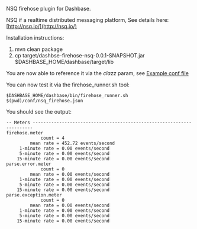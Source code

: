 NSQ firehose plugin for Dashbase.

NSQ if a realtime distributed messaging platform, See details here: [http://nsq.io/](http://nsq.io/)

Installation instructions:

1. mvn clean package
2. cp target/dashbse-firehose-nsq-0.0.1-SNAPSHOT.jar $DASHBASE_HOME/dashbase/target/lib

You are now able to reference it via the *clazz* param, see [Example conf file](https://github.com/dashbase/dashbase-extensions/blob/master/dashbase-firehose-nsq/conf/nsq_firehose.json)

You can now test it via the firehose_runner.sh tool:

~~~~
$DASHBASE_HOME/dashbase/bin/firehose_runner.sh $(pwd)/conf/nsq_firehose.json
~~~~


You should see the output:

~~~~
-- Meters ----------------------------------------------------------------------
firehose.meter
             count = 4
         mean rate = 452.72 events/second
     1-minute rate = 0.00 events/second
     5-minute rate = 0.00 events/second
    15-minute rate = 0.00 events/second
parse.error.meter
             count = 0
         mean rate = 0.00 events/second
     1-minute rate = 0.00 events/second
     5-minute rate = 0.00 events/second
    15-minute rate = 0.00 events/second
parse.exception.meter
             count = 0
         mean rate = 0.00 events/second
     1-minute rate = 0.00 events/second
     5-minute rate = 0.00 events/second
    15-minute rate = 0.00 events/second
~~~~

